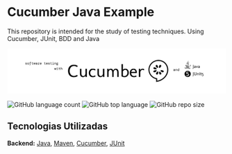 
# Cucumber Java Example

This repository is intended for the study of testing techniques. Using Cucumber, JUnit, BDD and Java

![Logo](https://github.com/Alencar26/Cucumber-Java-Examples/blob/master/readme/logo.svg)

![GitHub language count](https://img.shields.io/github/languages/count/Alencar26/Cucumber-Java-Examples)
![GitHub top language](https://img.shields.io/github/languages/top/Alencar26/Cucumber-Java-Examples?color=%23FF7043)
![GitHub repo size](https://img.shields.io/github/repo-size/Alencar26/Cucumber-Java-Examples)

## Tecnologias Utilizadas

**Backend:** [Java](https://www.java.com/pt-BR/), [Maven](https://maven.apache.org/), [Cucumber](https://cucumber.io/), [JUnit](https://junit.org/junit5/)
